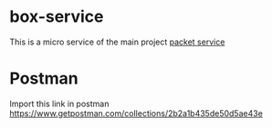 # box-service
This is a micro service of the main project [packet service](https://github.com/shuza/packet-service)

# Postman
Import this link in postman
https://www.getpostman.com/collections/2b2a1b435de50d5ae43e
